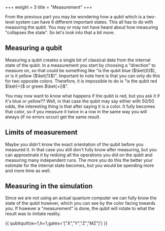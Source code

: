 +++
weight = 3
title = "Measurement"
+++

From the previous part you may be wondering how a qubit which is a two-level system can have 6
different important states.
This all has to do with measuring the qubit. You may or may not have heard about how measuring 
"collapses the state". So let's look into that a bit more.

## Measuring a qubit

Measuring a qubit creates a single bit of classical data from the internal state of the qubit. 
In a measurement you start by choosing a "direction" to measure on, so that could be something like
"is the qubit blue ($\ket{0}$), or is it yellow ($\ket{1}$)". 
Important to note here is that you can only do this for two opposite colors.
Therefore, it is impossible to do is "is the qubit red $\ket{+}$ or green $\ket{+i}$".

You may now want to know what happens if the qubit is red, but you ask it if it's blue or yellow??
Well, in that case the qubit may say either with 50/50 odds, the interesting thing is that after
saying it is a color. It fully becomes that color, so if you measure it twice in a row in the same
way you will always (if no errors occur) get the same result.

## Limits of measurement

Maybe you didn't know the exact orientation of the qubit before you measured it.
In that case you still don't fully know after measuring, but you can approximate it
by redoing all the operations you did on the qubit and measuring many independent runs.
The more you do this the better your estimate for the internal state becomes, but you would
be spending more and more time as well.

## Measuring in the simulation

Since we are not using an actual quantum computer we can fully know the state of the qubit however,
which you can see by the color facing towards you. If however a "measurement" is done, the qubit will
rotate to what the result was to imitate reality.

{{ qubitquilt(w=1,h=1,gates='["X","Y","Z","MZ"]') }}

